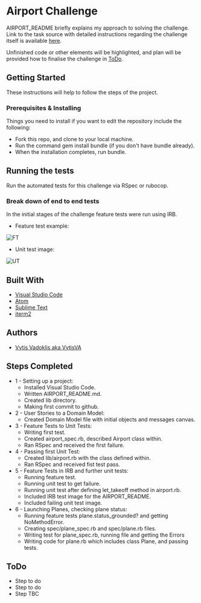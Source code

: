 # Airport Challenge

AIRPORT_README briefly explains my approach to solving the challenge. Link to the task source with detailed instructions regarding the challenge itself is available [here](https://github.com/makersacademy/airport_challenge).

Unfinished code or other elements will be highlighted, and plan will be provided how to finalise the challenge in [ToDo](#todo).


## Getting Started

These instructions will help to follow the steps of the project.

### Prerequisites & Installing

Things you need to install if you want to edit the repository include the following:

- Fork this repo, and clone to your local machine.
- Run the command gem install bundle (if you don't have bundle already).
- When the installation completes, run bundle.



## Running the tests

Run the automated tests for this challenge via RSpec or rubocop.

### Break down of end to end tests

In the initial stages of the challenge feature tests were run using IRB.

- Feature test example:

![FT](https://github.com/VytisVA/airport_challenge/blob/master/FT%20IRB.png)

- Unit test image:

![UT](https://github.com/VytisVA/airport_challenge/blob/master/UT%20RSpec.png)

## Built With  

* [Visual Studio Code](https://code.visualstudio.com/)
* [Atom](https://atom.io/)
* [Sublime Text](https://www.sublimetext.com/)
* [iterm2](https://www.iterm2.com/)


## Authors

* [Vytis Vadoklis aka VytisVA](https://github.com/VytisVA)

## Steps Completed

- 1 - Setting up a project:
    - Installed Visual Studio Code.
    - Written AIRPORT_README.md.
    - Created lib directory.
    - Making first commit to github.
- 2 - User Stories to a Domain Model:
    - Created Domain Model file with initial objects and messages canvas.
- 3 - Feature Tests to Unit Tests:
    - Writing first test.
    - Created airport_spec.rb, described Airport class within.
    - Ran RSpec and received the first failure.
- 4 - Passing first Unit Test:
    - Created lib/airport.rb with the class defined within.
    - Ran RSpec and received fist test pass.
- 5 - Feature Tests in IRB and further unit tests:
    - Running feature test.
    - Running unit test to get failure.
    - Running unit test after defining let_takeoff method in airport.rb.
    - Included IRB test image for the AIRPORT_README.
    - Included failing unit test image.
- 6 - Launching Planes, checking plane status:
    - Running feature tests plane.status_grounded? and getting NoMethodError.
    - Creating spec/plane_spec.rb and spec/plane.rb files.
    - Writing test for plane_spec.rb, running file and getting the Errors
    - Writing code for plane.rb which includes class Plane, and passing tests.    


## ToDo

- Step to do
- Step to do
- Step TBC    
